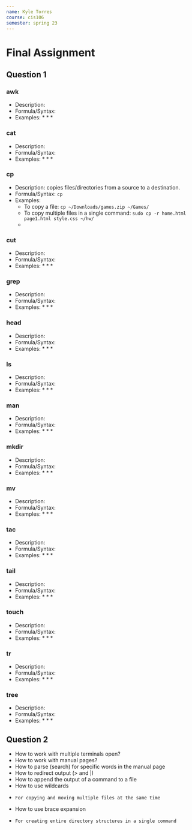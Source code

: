 ```yaml
---
name: Kyle Torres
course: cis106
semester: spring 23
---
```


# Final Assignment

## Question 1
### awk
* Description: 
* Formula/Syntax:
* Examples:
  * 
  * 
  * 
### cat
* Description: 
* Formula/Syntax:
* Examples:
  * 
  * 
  * 
### cp
* Description: copies files/directories from a source to a destination.
* Formula/Syntax: `cp `
* Examples:
  * To copy a file: `cp ~/Downloads/games.zip ~/Games/`
  * To copy multiple files in a single command: `sudo cp -r home.html page1.html style.css ~/hw/`
  * 
### cut
* Description:
* Formula/Syntax:
* Examples:
  * 
  * 
  * 
### grep
* Description:
* Formula/Syntax:
* Examples:
  * 
  * 
  * 
### head
* Description:
* Formula/Syntax:
* Examples:
  * 
  * 
  * 
### ls
* Description:
* Formula/Syntax:
* Examples:
  * 
  * 
  * 
### man
* Description:
* Formula/Syntax:
* Examples:
  * 
  * 
  * 
### mkdir
* Description:
* Formula/Syntax:
* Examples:
  * 
  * 
  * 
### mv
* Description:
* Formula/Syntax:
* Examples:
  * 
  * 
  * 
### tac
* Description:
* Formula/Syntax:
* Examples:
  * 
  * 
  * 
### tail
* Description:
* Formula/Syntax:
* Examples:
  * 
  * 
  * 
### touch
* Description:
* Formula/Syntax:
* Examples:
  * 
  * 
  * 
### tr
* Description:
* Formula/Syntax:
* Examples:
  * 
  * 
  * 
### tree
* Description:
* Formula/Syntax:
* Examples:
  * 
  * 
  * 
## Question 2
* How to work with multiple terminals open?
* How to work with manual pages?
* How to parse (search) for specific words in the manual page
* How to redirect output (> and |)
* How to append the output of a command to a file
* How to use wildcards
*     For copying and moving multiple files at the same time
* How to use brace expansion
*     For creating entire directory structures in a single command
